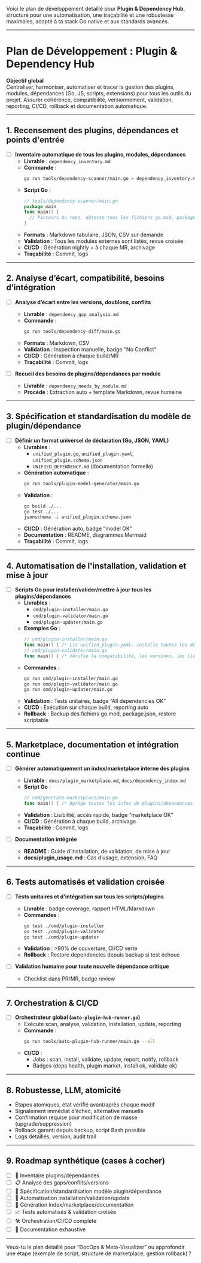 Voici le plan de développement détaillé pour **Plugin & Dependency Hub**, structuré pour une automatisation, une traçabilité et une robustesse maximales, adapté à ta stack Go native et aux standards avancés.

---

# Plan de Développement : Plugin & Dependency Hub

**Objectif global**  
Centraliser, harmoniser, automatiser et tracer la gestion des plugins, modules, dépendances (Go, JS, scripts, extensions) pour tous les outils du projet. Assurer cohérence, compatibilité, versionnement, validation, reporting, CI/CD, rollback et documentation automatique.

---

## 1. Recensement des plugins, dépendances et points d'entrée

- [ ] **Inventaire automatique de tous les plugins, modules, dépendances**
  - **Livrable** : `dependency_inventory.md`
  - **Commande** :
    ```bash
    go run tools/dependency-scanner/main.go > dependency_inventory.md
    ```
  - **Script Go** :
    ```go
    // tools/dependency-scanner/main.go
    package main
    func main() {
      // Parcours du repo, détecte tous les fichiers go.mod, package.json, plugins dynamiques, scripts shell externes
    }
    ```
  - **Formats** : Markdown tabulaire, JSON, CSV sur demande
  - **Validation** : Tous les modules externes sont listés, revue croisée
  - **CI/CD** : Génération nightly + à chaque MR, archivage
  - **Traçabilité** : Commit, logs

---

## 2. Analyse d’écart, compatibilité, besoins d’intégration

- [ ] **Analyse d’écart entre les versions, doublons, conflits**
  - **Livrable** : `dependency_gap_analysis.md`
  - **Commande** :
    ```bash
    go run tools/dependency-diff/main.go
    ```
  - **Formats** : Markdown, CSV
  - **Validation** : Inspection manuelle, badge "No Conflict"
  - **CI/CD** : Génération à chaque build/MR
  - **Traçabilité** : Commit, logs

- [ ] **Recueil des besoins de plugins/dépendances par module**
  - **Livrable** : `dependency_needs_by_module.md`
  - **Procédé** : Extraction auto + template Markdown, revue humaine

---

## 3. Spécification et standardisation du modèle de plugin/dépendance

- [ ] **Définir un format universel de déclaration (Go, JSON, YAML)**
  - **Livrables** :
    - `unified_plugin.go`, `unified_plugin.yaml`, `unified_plugin.schema.json`
    - `UNIFIED_DEPENDENCY.md` (documentation formelle)
  - **Génération automatique** :
    ```bash
    go run tools/plugin-model-generator/main.go
    ```
  - **Validation** :
    ```bash
    go build ./...
    go test ./...
    jsonschema -i unified_plugin.schema.json
    ```
  - **CI/CD** : Génération auto, badge “model OK”
  - **Documentation** : README, diagrammes Mermaid
  - **Traçabilité** : Commit, logs

---

## 4. Automatisation de l'installation, validation et mise à jour

- [ ] **Scripts Go pour installer/valider/mettre à jour tous les plugins/dépendances**
  - **Livrables** :
    - `cmd/plugin-installer/main.go`
    - `cmd/plugin-validator/main.go`
    - `cmd/plugin-updater/main.go`
  - **Exemples Go** :
    ```go
    // cmd/plugin-installer/main.go
    func main() { /* Lis unified_plugin.yaml, installe toutes les dépendances/versions */ }
    // cmd/plugin-validator/main.go
    func main() { /* Vérifie la compatibilité, les versions, les licences */ }
    ```
  - **Commandes** :
    ```bash
    go run cmd/plugin-installer/main.go
    go run cmd/plugin-validator/main.go
    go run cmd/plugin-updater/main.go
    ```
  - **Validation** : Tests unitaires, badge “All dependencies OK”
  - **CI/CD** : Exécution sur chaque build, reporting auto
  - **Rollback** : Backup des fichiers go.mod, package.json, restore scriptable

---

## 5. Marketplace, documentation et intégration continue

- [ ] **Générer automatiquement un index/marketplace interne des plugins**
  - **Livrable** : `docs/plugin_marketplace.md`, `docs/dependency_index.md`
  - **Script Go** :
    ```go
    // cmd/generate-marketplace/main.go
    func main() { /* Agrège toutes les infos de plugins/dépendances */ }
    ```
  - **Validation** : Lisibilité, accès rapide, badge “marketplace OK”
  - **CI/CD** : Génération à chaque build, archivage
  - **Traçabilité** : Commit, logs

- [ ] **Documentation intégrée**
  - **README** : Guide d’installation, de validation, de mise à jour
  - **docs/plugin_usage.md** : Cas d’usage, extension, FAQ

---

## 6. Tests automatisés et validation croisée

- [ ] **Tests unitaires et d’intégration sur tous les scripts/plugins**
  - **Livrable** : badge coverage, rapport HTML/Markdown
  - **Commandes** :
    ```bash
    go test ./cmd/plugin-installer
    go test ./cmd/plugin-validator
    go test ./cmd/plugin-updater
    ```
  - **Validation** : >90% de couverture, CI/CD verte
  - **Rollback** : Restore dependencies depuis backup si test échoue

- [ ] **Validation humaine pour toute nouvelle dépendance critique**
  - Checklist dans PR/MR, badge review

---

## 7. Orchestration & CI/CD

- [ ] **Orchestrateur global (`auto-plugin-hub-runner.go`)**
  - Exécute scan, analyse, validation, installation, update, reporting
  - **Commande** :
    ```bash
    go run tools/auto-plugin-hub-runner/main.go --all
    ```
  - **CI/CD** :
    - Jobs : scan, install, validate, update, report, notify, rollback
    - Badges (deps health, plugin market, install ok, validate ok)

---

## 8. Robustesse, LLM, atomicité

- Étapes atomiques, état vérifié avant/après chaque modif
- Signalement immédiat d’échec, alternative manuelle
- Confirmation requise pour modification de masse (upgrade/suppression)
- Rollback garanti depuis backup, script Bash possible
- Logs détaillés, version, audit trail

---

## 9. Roadmap synthétique (cases à cocher)

- [ ] 📂 Inventaire plugins/dépendances
- [ ] 📋 Analyse des gaps/conflits/versions
- [ ] 🧩 Spécification/standardisation modèle plugin/dépendance
- [ ] 🔄 Automatisation installation/validation/update
- [ ] 🧪 Génération index/marketplace/documentation
- [ ] 📈 Tests automatisés & validation croisée
- [ ] 🛠️ Orchestration/CI/CD complète
- [ ] 📝 Documentation exhaustive

---

Veux-tu le plan détaillé pour “DocOps & Meta-Visualizer” ou approfondir une étape (exemple de script, structure de marketplace, gestion rollback) ?